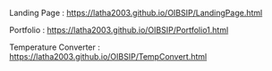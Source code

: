 Landing Page : https://latha2003.github.io/OIBSIP/LandingPage.html

Portfolio : https://latha2003.github.io/OIBSIP/Portfolio1.html

Temperature Converter : https://latha2003.github.io/OIBSIP/TempConvert.html
